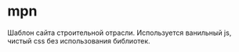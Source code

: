# mpn
Шаблон сайта строительной отрасли. 
Используется ванильный js, чистый css без использования библиотек.
